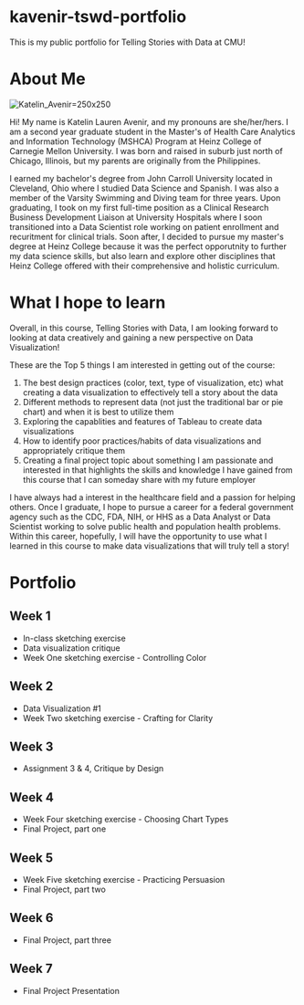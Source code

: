 # kavenir-tswd-portfolio
This is my public portfolio for Telling Stories with Data at CMU! 

# About Me 
![Katelin_Avenir](https://github.com/kavenir/kavenir-tswd-portfolio/assets/117959120/76f80f03-ebb5-4e86-a95c-87063cf76c99)=250x250

Hi! My name is Katelin Lauren Avenir, and my pronouns are she/her/hers. I am a second year graduate student in the Master's of Health Care Analytics and Information Technology (MSHCA) Program at Heinz College of Carnegie Mellon University. I was born and raised in suburb just north of Chicago, Illinois, but my parents are originally from the Philippines. 

I earned my bachelor's degree from John Carroll University located in Cleveland, Ohio where I studied Data Science and Spanish. I was also a member of the Varsity Swimming and Diving team for three years. Upon graduating, I took on my first full-time position as a Clinical Research Business Development Liaison at University Hospitals where I soon transitioned into a Data Scientist role working on patient enrollment and recuritment for clinical trials. Soon after, I decided to pursue my master's degree at Heinz College because it was the perfect opporutnity to further my data science skills, but also learn and explore other disciplines that Heinz College offered with their comprehensive and holistic curriculum. 

# What I hope to learn
Overall, in this course, Telling Stories with Data, I am looking forward to looking at data creatively and gaining a new perspective on Data Visualization! 

These are the Top 5 things I am interested in getting out of the course: 
1. The best design practices (color, text, type of visualization, etc) what creating a data visualization to effectively tell a story about the data
2. Different methods to represent data (not just the traditional bar or pie chart) and when it is best to utilize them
3. Exploring the capablities and features of Tableau to create data visualizations
4. How to identify poor practices/habits of data visualizations and appropriately critique them
5. Creating a final project topic about something I am passionate and interested in that highlights the skills and knowledge I have gained from this course that I can someday share with my future employer

I have always had a interest in the healthcare field and a passion for helping others. Once I graduate, I hope to pursue a career for a federal government agency such as the CDC, FDA, NIH, or HHS as a Data Analyst or Data Scientist working to solve public health and population health problems. Within this career, hopefully, I will have the opportunity to use what I learned in this course to make data visualizations that will truly tell a story! 

# Portfolio

## Week 1 
- In-class sketching exercise 
- Data visualization critique
- Week One sketching exercise - Controlling Color
  
## Week 2
- Data Visualization #1
- Week Two sketching exercise - Crafting for Clarity

## Week 3
- Assignment 3 & 4, Critique by Design
  
## Week 4
- Week Four sketching exercise - Choosing Chart Types
- Final Project, part one

## Week 5 
- Week Five sketching exercise - Practicing Persuasion 
- Final Project, part two

## Week 6 
- Final Project, part three

## Week 7
- Final Project Presentation
